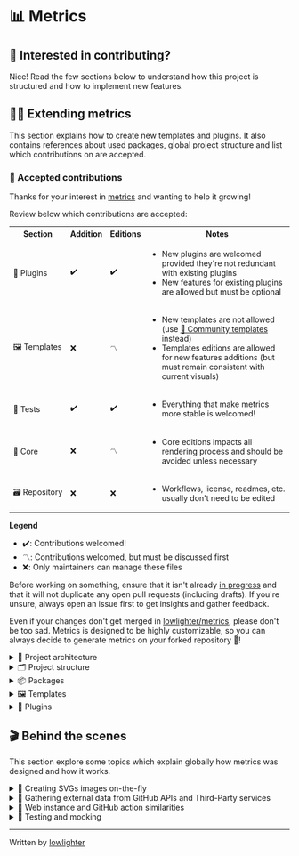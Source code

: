# 📊 Metrics

## 💪 Interested in contributing?

Nice! Read the few sections below to understand how this project is structured and how to implement new features.

## 👨‍💻 Extending metrics

This section explains how to create new templates and plugins. It also contains references about used packages, global project structure and list which contributions on are accepted.

### 🤝 Accepted contributions

Thanks for your interest in [metrics](https://github.com/lowlighter/metrics) and wanting to help it growing!

Review below which contributions are accepted:
<table>
  <tr>
    <th>Section</th>
    <th>Addition</th>
    <th>Editions</th>
    <th>Notes</th>
  </tr>
  <tr>
    <td nowrap="nowrap">🧩 Plugins</td>
    <td>✔️</td>
    <td>✔️</td>
    <td>
      <ul>
        <li>New plugins are welcomed provided they're not redundant with existing plugins</li>
        <li>New features for existing plugins are allowed but must be optional</li>
      </ul>
    </td>
  </tr>
  <tr>
    <td nowrap="nowrap">🖼️ Templates</td>
    <td>❌</td>
    <td>〽️</td>
    <td>
      <ul>
        <li>New templates are not allowed (use <a href="https://github.com/lowlighter/metrics/blob/master/source/templates/community/README.md">📕 Community templates</a> instead)</li>
        <li>Templates editions are allowed for new features additions (but must remain consistent with current visuals)</li>
      </ul>
    </td>
  </tr>
  <tr>
    <td nowrap="nowrap">🧪 Tests</td>
    <td>✔️</td>
    <td>✔️</td>
    <td>
      <ul>
        <li>Everything that make metrics more stable is welcomed!</li>
      </ul>
    </td>
  </tr>
  <tr>
    <td nowrap="nowrap">🧱 Core</td>
    <td>❌</td>
    <td>〽️</td>
    <td>
      <ul>
        <li>Core editions impacts all rendering process and should be avoided unless necessary</li>
      </ul>
    </td>
  </tr>
  <tr>
    <td nowrap="nowrap">🗃️ Repository</td>
    <td>❌</td>
    <td>❌</td>
    <td>
      <ul>
        <li>Workflows, license, readmes, etc. usually don't need to be edited</li>
      </ul>
    </td>
  </tr>
</table>

**Legend**
* ✔️: Contributions welcomed!
* 〽️: Contributions welcomed, but must be discussed first
* ❌: Only maintainers can manage these files

Before working on something, ensure that it isn't already [in progress](https://github.com/lowlighter/metrics/projects/1#column-12158618) and that it will not duplicate any open pull requests (including drafts).
If you're unsure, always open an issue first to get insights and gather feedback.

Even if your changes don't get merged in [lowlighter/metrics](https://github.com/lowlighter/metrics), please don't be too sad.
Metrics is designed to be highly customizable, so you can always decide to generate metrics on your forked repository 🙂!

<details>
<summary>📐 Project architecture</summary>

Following diagram explain how **metrics** code is structured:

![Architecture](/.github/architecture.svg)

</details>

<details>
<summary>🗂️ Project structure</summary>

This section explain how metrics is structured.

* `source/app/metrics/` contains core metrics files
* `source/app/action/` contains GitHub action files
  * `index.mjs` contains GitHub action entry point
  * `action.yml` contains GitHub action descriptor
* `source/app/web/` contains web instance files
  * `index.mjs` contains web instance entry point
  * `instance.mjs` contains web instance source code
  * `settings.example.json` contains web instance settings example
  * `statics/` contains web instance static files
    * `app.js` contains web instance client source code
    * `app.placeholder.js` contains web instance placeholder mocked data
* `source/app/mocks/` contains mocked data files
  * `api/` contains mocked api data
    * `axios/` contains external REST APIs mocked data
    * `github/` contains mocked GitHub api data
  * `index.mjs` contains mockers
* `source/plugins/` contains source code of plugins
  * `README.md` contains plugin documentation
  * `metadata.yml` contains plugin metadata
  * `index.mjs` contains plugin source code
  * `queries/` contains plugin GraphQL queries
* `source/templates/` contains templates files
  * `README.md` contains template documentation
  * `metadata.yml` contains template metadata
  * `image.svg` contains template image used to render metrics
  * `style.css` contains style used to render metrics
  * `fonts.css` contains additional fonts used to render metrics
  * `template.mjs` contains template source code
* `tests/` contains tests
  * `metrics.test.js` contains metrics testers
* `Dockerfile` contains docker instructions used to build metrics image
* `package.json` contains dependencies and command line aliases

</details>

<details>
<summary>📦 Packages</summary>

Below is a list of used packages.

* [express/express.js](https://github.com/expressjs/express) and [expressjs/compression](https://github.com/expressjs/compression)
  * To serve, compute and render a GitHub user's metrics
* [nfriedly/express-rate-limit](https://github.com/nfriedly/express-rate-limit)
  * To apply rate limiting on server and avoid spams and hitting GitHub API's own rate limit
* [octokit/graphql.js](https://github.com/octokit/graphql.js/) and [octokit/rest.js](https://github.com/octokit/rest.js)
  * To perform request to GitHub GraphQL API and GitHub REST API
* [mde/ejs](https://github.com/mde/ejs)
  * To render SVG images
* [ptarjan/node-cache](https://github.com/ptarjan/node-cache)
  * To cache generated content
* [oliver-moran/jimp](https://github.com/oliver-moran/jimp), [foliojs/png.js](https://github.com/foliojs/png.js) and [eugeneware/gifencoder](https://github.com/eugeneware/gifencoder)
  * To process images transformations
* [svg/svgo](https://github.com/svg/svgo)
  * To optimize generated SVG
* [axios/axios](https://github.com/axios/axios)
  * To make HTTP/S requests
* [actions/toolkit](https://github.com/actions/toolkit/tree/master)
  * To build the GitHub Action
* [vuejs/vue](https://github.com/vuejs/vue) and [egoist/vue-prism-component](https://github.com/egoist/vue-prism-component) + [prismjs/prism](https://github.com/prismjs/prism)
  * To display server application
* [puppeteer/puppeteer](https://github.com/puppeteer/puppeteer)
  * To scrape the web
* [marudor/libxmljs2](https://github.com/marudor/libxmljs2) and [chrisbottin/xml-formatter](https://github.com/chrisbottin/xml-formatter)
  * To format, test and verify SVG validity
* [facebook/jest](https://github.com/facebook/jest) and [nodeca/js-yaml](https://github.com/nodeca/js-yaml)
  * For unit testing
* [marak/faker.js](https://github.com/marak/Faker.js)
  * For mocking data
* [steveukx/git-js](https://github.com/steveukx/git-js)
  * For simple git operations
* [twitter/twemoji-parser](https://github.com/twitter/twemoji-parser)
  * To parse emojis and replace them by [twemojis](https://github.com/twitter/twemoji)
* [jshemas/openGraphScraper](https://github.com/jshemas/openGraphScraper)
  * To retrieve open graphs metadata
* [panosoft/node-chartist](https://github.com/panosoft/node-chartist) and [gionkunz/chartist-js](https://github.com/gionkunz/chartist-js)
  * To display embed SVG charts
* [rbren/rss-parser](https://github.com/rbren/rss-parser)
  * To parse RSS streams

</details>

<details>
<summary>🖼️ Templates</summary>

Templates require you to be comfortable with HTML, CSS and JavaScript ([EJS](https://github.com/mde/ejs) flavored).

Metrics does not really accept new [default templates](https://github.com/lowlighter/metrics/tree/master/source/templates) in order to avoid bloating main repository (and it also makes maintaining easier upon new plugins releases).

Redesigns of existing templates are also typically avoided to keep visual consistency across all versions, but fear not! Users will still be able to use your custom templates thanks to [community templates](source/templates/community)!

If you make something awesome, don't hesitate to share it!

<details>
<summary>💬 Creating a new template from scratch</summary>

Find a cool name for your template and run:
```shell
npm run quickstart -- template <template_name>
```

It will create a new folder in [`source/templates`](https://github.com/lowlighter/metrics/tree/master/source/templates) with the following files:
- A `README.md` to describe your template and document it
- An `image.svg` with base structure for rendering
- A `metadata.yml` which list templates attributes and supported formats
- A `partials/` folder where you'll be able to implement parts of your template
  - A `partials/_.json` with a JSON array listing these parts in the order you want them displayed (unless overridden by user with `config_order` option)

If needed, you can also create the following optional files:
- A `fonts.css` containing base64 encoded custom fonts
- A `styles.css` with custom CSS that'll style your template
- A `template.mjs` with additional data processing and formatting at template-level
  - When your template is used through `setup_community_templates` on official releases, this is disabled by default unless user trusts it by appending `+trust` at the end of source
  - You can specify the default `template.mjs` fallback by filling `extends` key in your `metadata.yml` (defaults to `"classic"` template)

If inexistent, these will fallback to [`classic`](https://github.com/lowlighter/metrics/tree/master/source/templates/classic) template files.

Templates are auto-loaded based on their folder existence, so there's no need to register them somewhere.

</details>

<details>
<summary>💬 Creating <code>image.svg</code> and partials</summary>

The base structure for rendering looks like below:
```html
<svg xmlns="http://www.w3.org/2000/svg" width="480" height="99999" class="<%= !animated ? 'no-animations' : '' %>">

  <defs><style><%= fonts %></style></defs>
  <style><%= style %></style>

  <foreignObject x="0" y="0" width="100%" height="100%">
    <div xmlns="http://www.w3.org/1999/xhtml" xmlns:xlink="http://www.w3.org/1999/xlink">
      <% for (const partial of [...partials]) { %>
        <%- await include(`partials/${partial}.ejs`) %>
      <% } %>

      <div id="metrics-end"></div>
    </div>
  </foreignObject>

</svg>
```

- `fonts` and `style` variables will both be populated with the same content as your `fonts.css` and `styles.css` files
  - (or those of `classic` template files if inexistent)
- `partials` variable will be populated with `partials/_.json` content
  - Main loop will iterate over this array to include all defined partials
- `#metrics-end` is a special HTML tag which must remain at the bottom of SVG template
  - This is used to compute dynamically height through a [puppeteer](https://github.com/puppeteer/puppeteer) headless instance
  - SVG height must also be set to a high number so it doesn't get cropped accidentally while [puppeteer](https://github.com/puppeteer/puppeteer) compute [element.getBoundingClientRect()](https://developer.mozilla.org/fr/docs/Web/API/Element/getBoundingClientRect)

As you can see, we exploit the fact that SVG images are able to render HTML and CSS content so designing partials is the same as creating static web pages.

[EJS](https://github.com/mde/ejs) framework is also used to programmatically create content through the help of templating tags (`<% %>`).

</details>

<details>
<summary>💬 Filling <code>metadata.yml</code></summary>

`metadata.yml` is an optional file which describes what account types are allowed, which formats are supported, etc.

Here's an example:
```yaml
name: "🖼️ Template name"
extends: classic  # Fallback to "classic" template "template.mjs" if not trusted
index: ~          # Leave as it (this is used to order plugins on metrics README.md)
supports:
  - user          # Support users account
  - organization  # Support organizations account
  - repository    # Support repositories metrics
formats:
  - svg           # Support SVG output
  - png           # Support PNG output
  - jpeg          # Support JPEG output
  - json          # Support JSON output
  - markdown      # Support markdown output
  - markdown-pdf  # Support PDF output
```

Core plugin will automatically check whether template supports given account or repository and output format and will throw an error in case they aren't compatible.

</details>

<details>
<summary>💬 Adding custom fonts</summary>

> ⚠️ This significantly increases rendered metrics filesize and thus not recommended

When using this feature, you should aim to restrict used charset to avoid including useless data.

Here's a quick step-by-step tutorial to create base64 encoded fonts:
- 1. Find a font on [fonts.google.com](https://fonts.google.com)
    - Select regular, bold, italic and bold+italic fonts
    - Open `embed` tab and extract `href`
- 2. Open extracted `href` in a browser and append `&text=` parameter with list of used characters
    - e.g. `&text=0123456789ABCDEFGHIJKLMNOPQRSTUVWXYZabcdefghijklmnopqrstuvwxyz`
- 3. Download each font file from urls present in generated stylesheet
- 4. Convert them into base64 with `woff` format on [transfonter.org](https://transfonter.org)
- 5. Download archive and extract it
- 6. Copy content of generated stylesheet to `fonts.css`
- 7. Update your template `style.css` to use the new font

</details>

</details>


<details>
<summary>🧩 Plugins</summary>

Plugins lets add new features with additional content to rendered metrics and are coded with [JavaScript modules](https://developer.mozilla.org/en-US/docs/Web/JavaScript/Guide/Modules).

New plugins are welcomed, but maintainers have no obligation to maintain them.
It means you (as author) may be notified about open issues regarding related plugin.

<details>
<summary>💬 Creating a new plugin from scratch</summary>

Find a cool name for your plugin and run:
```shell
npm run quickstart -- plugin <plugin_name>
```

It will create a new folder in [`source/plugins`](https://github.com/lowlighter/metrics/tree/master/source/plugins) with the following files:
- A `README.md` to describe your plugin and document it
- An `index.mjs` with minimal plugin code
- A `metadata.yml` which list plugin attributes and inputs
- A `tests.yml` for unit tests

Here are some guidelines to follow about plugins:
- They should never be dependent on output produced by other plugins (though allowed to re-use core and base data)
  - It allows parallelization of plugins execution
  - It avoids creating inter-dependencies which makes it confusing for both developers and users
- Use of new external dependencies should be avoided
  - Adding new libraries to use only ~5% of its possibilities is just a waste
    - For APIs, most of the time a few HTTP calls instead of installing a full SDK wrapper is more than sufficient
    - `imports` probably already contains a library or a function that can help you achieving what you want
    - It also add more unstability since metrics may break upon external API breaking changes
- Use of raw commands (spawning sub-process) should be avoided unless needed
  - If mandatory:
    - Use [`which`](https://linux.die.net/man/1/which) detect whether command is available
    - For Windows, wrap command with [WSL](https://docs.microsoft.com/windows/wsl/about)
    - It should at least work on Linux (action runs on ubuntu) but also on other OS to ease development and maintaining
- Errors should be handled gracefully with error messages
- Plugins arguments should **NEVER** be directly edited from inside a plugin
  - These are used by all plugins, including core and base so it would create unattended side effects
- They should include customization options (limit entries, detailed output, etc.) for end user
  - Be sure to follow other options "lexical fields" to keep consistency and a certain abstraction level. For example use `my_plugin_user` and not `my_plugin_username` or `my_plugin_login`
  - Options should only affect content, not styling

You'll also need to an unused [emoji](https://emojipedia.org) to use as your plugin icon.

Plugins are auto-loaded based on their folder existence, so there's no need to register them somewhere.

</details>

<details>
<summary>💬 Implementing <code>index.mjs</code> and gathering new data from external APIs</summary>

Default exported function in `index.mjs` will receive the following inputs:
- `login`, set to GitHub login
- `q`, with query parameters (formatted with dots (`.`) instead of underscores (`_`) and without `plugin_` prefix)
- `imports`, with libraries and utilitaries
  - `imports.url` for [NodeJS `url` library](https://nodejs.org/api/url.html)
  - `imports.os` for [NodeJS `os` library](https://nodejs.org/api/os.html)
  - `imports.fs` for [NodeJS `fs` library](https://nodejs.org/api/fs.html)
  - `imports.paths` for [NodeJS `paths` library](https://nodejs.org/api/paths.html)
  - `imports.util` for [NodeJS `util` library](https://nodejs.org/api/util.html)
  - `imports.axios` for [axios/axios](https://github.com/axios/axios)
  - `imports.puppeteer` for [puppeteer/puppeteer](https://github.com/puppeteer/puppeteer)
  - `imports.run` is an helper to run raw command
  - `imports.shuffle` is an helper to shuffle array
  - `imports.imgb64` is an helper to download and resize an image into base64
  - `imports.__module` is an helper to find `__dirname` from a module `import.meta.url`
  - [And more...](/source/app/metrics/utils.mjs)
- `data` and `computed`, with all data gathered from core and base
- `graphql` and `rest`, with authenticated [octokit clients](https://github.com/octokit) (for GitHub APIs)
- `queries`, with autoloaded GraphQL queries and replacers
- `account`, set to account type ("user" or "organization")

Second input contains configuration settings from [settings.json](https://github.com/lowlighter/metrics/blob/master/settings.example.json) (which is mostly used by web instances) and also all user inputs of type `token`.

As said previously, plugins arguments should **NEVER** be directly edited from it, since these are used by all plugins, including core and base so it would create unattended side effects.

As for data gathering related to:
  - GitHub, use `graphql` (for [GraphQL API](https://docs.github.com/en/graphql)) or `rest` [REST API](https://docs.github.com/en/rest)
  - Third-Party services, use [`imports.axios`](https://github.com/axios/axios) to make APIs calls
  - In last resort, use `imports.puppeteer`

For GraphQL queries, use `queries` which will auto-load all queries from `queries` directory and will lets you create custom queries on the fly.

For example:
```js
//Calling this
  await graphql(queries.myplugin.myquery({login:"github-user", account:"user"}))

//With this in source/plugins/myplugin/queries/myquery.graphql
  query MyQuery {
    $account(login: "$login") {
      name
    }
  }

//Will have the same result as calling this
  await graphql(`
    query MyQuery {
      user(login: "github-user") {
        name
      }
    }
  `)
```

</details>

<details>
<summary>💬 Filling <code>metadata.yml</code></summary>

`metadata.yml` is a mandatory file which describes what inputs are allowed, which entities are supported, etc.

Here's an example:
```yaml
name: "🧩 Plugin name (with emoji icon)"
cost: Estimates how many GitHub requests is used during plugin execution ("N/A" for Third-Party services)
categorie: github # Plugin categorie ("github", "social" or "other")
index: ~          # Leave as it (this is used to order plugins on metrics README.md)
supports:
  - user          # Support users account
  - organization  # Support organizations account
  - repository    # Support repositories metrics
inputs:

  # A comment detailing input purposes
  # An input must have at least a "description" and a "default" (used to generated GitHub Action `action.yml`)
  plugin_input:
    description: Short description (few words)
    type: boolean
    default: no
```

Because of GitHub Actions limitations, only strings and numbers are actually supported by `action.yml` inputs.
Metrics apply additional post-processing to handle inputs.

Supported input types are `boolean`, `string`, `number`, `array` and `json`.

- Allowed values for `string` and `array` types may be restricted using `values` attribute
  - Special default values `.user.login`, `.user.twitter` and `.user.website` will respectively be replaced by user's login, Twitter username and website (not available when `token` is set to `NOT_NEEDED` by user)
- Lower and upper limits for `number` may be set using `min` and `max` attribute
- Array `format` attribute define how string should be splitted (`comma-separated` or `space-separated`)

You can additionally specify an `example` which will also be used in web instance input placeholder.

Inputs will be available through `imports.metadata.plugins.*.inputs` with correct typing and default values (`plugin_` prefix will be dropped, and all underscored (`_`) will be changed to dots (`.`) instead):
```javascript
//Load inputs
  let {limit, "limit.field":limit_field} = imports.metadata.plugins.myplugin.inputs({data, account, q})
```

Additionally, if `account` type isn't supported, this method will automatically prevent your plugin from running by throwing an error.

</details>

<details>
<summary>💬 Creating a new partial</summary>

In templates you want to support, create a new `.ejs` file in `partials` folder and paste the following for a quick start:
```html
<% if (plugins./* your plugin name */) { %>
  <section>
    <div class="row">
      <% if (plugins./* your plugin name */.error) { %>
        <section>
          <div class="field error">
            <svg xmlns="http://www.w3.org/2000/svg" viewBox="0 0 16 16" width="16" height="16"><path fill-rule="evenodd" d="M2.343 13.657A8 8 0 1113.657 2.343 8 8 0 012.343 13.657zM6.03 4.97a.75.75 0 00-1.06 1.06L6.94 8 4.97 9.97a.75.75 0 101.06 1.06L8 9.06l1.97 1.97a.75.75 0 101.06-1.06L9.06 8l1.97-1.97a.75.75 0 10-1.06-1.06L8 6.94 6.03 4.97z"></path></svg>
            <%= plugins./* your plugin name */.error.message %>
          </div>
        </section>
      <% } else { %>
          <section>
            <%# Do stuff in there -%>
          </section>
      <% } %>
    </div>
  </section>
<% } %>
```

- First conditional statement ensures that partial is displayed only when plugin is enabled
- Nested conditional statement check plugin output
  - If it failed, an error message instead will be displayed instead
  - If it succeeded, second section in render.

Additional CSS rules may be added to `style.css` of edited template, but ensure it does not break other plugins rendering.

</details>

<details>
<summary>💬 Redacting plugin's <code>README.md</code></summary>

`README.md` is a mandatory file which contains basic documentation about your plugin.

It should contain:
- A brief description of plugin's purpose
- A table including demos (this is automatically extracted upon metrics `README.md` auto-generation)
  - Multiple demo are allowed, but if they're too big, please embed them in `<detail></details>` tags
  - Note that the `<img width="900" height="1" alt="">` must not be deleted, it is used to fill table height
- Additional documentation on how to setup, token creation, etc.
- A workflow example, with all available options

```markdown
### 🧩 Your plugin name

<table>
  <td align="center">
    <img src="">
    <img width="900" height="1" alt="">
  </td>
</table>

#### ℹ️ Examples workflows

[➡️ Available options for this plugin](metadata.yml)

'''yaml
- uses: lowlighter/metrics@latest
  with:
    # ... other options
    plugin_custom: yes
'''

```
</details>

<details>
<summary>💬 Fast prototyping and testing</summary>

The easiest way to test and prototype your plugin is to setup a web instance. See [documentation](https://github.com/lowlighter/metrics#%EF%B8%8F-deploying-your-own-web-instance-15-min-setup-depending-on-your-sysadmin-knowledge) for more informations about that.

Open a browser and try to generate metrics with new your plugin enabled to see if it works as expected:
```
http://localhost:3000/your-github-login?base=0&your-plugin-name=1
```

Once ready, define test cases in your plugin directory `tests.yml`.

These tests will be run with:
  - Metrics action
  - Metrics web instance
  - Metrics web instance placeholder (rendered by browser)

Most APIs (including GitHub) usually have a rate-limit to ensure quality of service.
This is why APIs output must be mocked and added in [`source/app/mocks/api/`](/source/app/mocks/api) in order for tests to be able to be performed anytime.

Files from these directories are auto-loaded, so you just need to create new functions (see other mocked data for examples).

Finally, edit [source/app/web/statics/app.placeholder.js](https://github.com/lowlighter/metrics/blob/master/source/app/web/statics/app.placeholder.js) to add mocked result (but this time from metrics server) so users will be able to render placeholder preview in web instance.

</details>

<details>
<summary>💬 Submitting a pull request</summary>

Ensure that:
- `metadata.yml` is correctly filled
- `tests.yml` has defined test cases
- `mocks/api` has mocked data for external APIs
- `app.placeholder.js` has been updated with mocked plugin output
- `README.md` of plugin explain how plugin works
  - `<table>` tag **MUST** remain present (along with `<img width="900" height="1" alt="">`) as these are extracted for global `README.md`
- `npm run linter` outputs no errors
- `npm test` is successful

Use `config.output` option to render a PNG version of your plugin:
```
http://localhost:3000/your-github-login?base=0&your-plugin-name=1&config.output=png
```

And finally open a new [pull request](https://github.com/lowlighter/metrics/pulls) and ensure that all builds succeed.

Additionally, you can test your changes with GitHub action by using your fork in your workflow:
```yaml
- uses: github-login/metrics@feat-my-plugin
  with:
    # options...
```

Global `README.md`, `plugins/README.md`, `templates/README.md`, `action.yml` and `settings.example.json` are automatically rebuild by GitHub action, do not edit them manually.

</details>

</details>

## 🎬 Behind the scenes

This section explore some topics which explain globally how metrics was designed and how it works.

<details>
<summary>💬 Creating SVGs images on-the-fly</summary>

Metrics actually exploit the possibility of integrating HTML and CSS into SVGs, so basically creating these images is as simple as designing static web pages. It can even handle animations and transparency.

![Metrics are html](/.github/readme/imgs/about_metrics_are_html.png)

SVGs are templated through [EJS framework](https://github.com/mde/ejs) to make the whole rendering process easier thanks to variables, conditional and loop statements. Only drawback is that it tends to make syntax coloration a bit confused because templates are often misinterpreted as HTML tags markers (`<%= "EJS templating syntax" %>`).

Images (and custom fonts) are encoded into base64 to prevent cross-origin requests, while also removing any external dependencies, although it tends to increase files sizes.

Since SVG renders differently depending on OS and browsers (system fonts, CSS support, ...), it's pretty hard to compute dynamically height. Previously, it was computed with ugly formulas, but as it wasn't scaling really well (especially since the introduction of variable content length plugins). It was often resulting in large empty blank spaces or really badly cropped image.

To solve this, metrics now spawns a [puppeteer](https://github.com/puppeteer/puppeteer) instance and directly render SVG in a browser environment (with all animations disabled). An hidden "marker" element is placed at the end of the image, and is used to resize image through its Y-offset.

![Metrics marker](/.github/readme/imgs/about_metrics_marker.png)

Additional bonus of using pupeeter is that it can take screenshots, making it easy to convert SVGs to PNG output.

Finally, SVGs image can be optimized through [svgo](https://github.com/svg/svgo), which helps to remove unused attributes and blank space, while also reducing a bit the file size.

</details>

<details>
<summary>💬 Gathering external data from GitHub APIs and Third-Party services</summary>

Metrics mostly use GitHub APIs since it is its primary target. Most of the time, data are retrieved through GraphQL to save APIs requests, but it sometimes fallback on REST for other features. Octokit SDKs are used to make it easier.

As for other external services (Twitter, Spotify, PageSpeed, ...), metrics use their respective APIs, usually making https requests through [axios](https://github.com/axios/axios) and by following their documentation. It would be overkill to install entire SDKs for these since plugins rarely uses more than 2/3 calls.

In last resort, pupeeter is seldom used to scrap websites, though its use tends to make things slow and unstable (as it'll break upon HTML structural changes).

</details>

<details>
<summary>💬 Web instance and GitHub action similarities</summary>

Historically, metrics used to be only a web service without any customization possible. The single input was a GitHub username, and was composed of what is now `base` content (along with `languages` and `followup` plugin, which is why they can be computed without any additional queries). That's why `base` content is handled a bit differently from plugins.

As it gathered more and more plugins over time, generating a single user's metrics was becoming costly both in terms of resources but also in APIs requests. It was thus decided to switch to GitHub Action. At first, it was just a way to explore possibilities of this GitHub feature, but now it's basically the full-experience of metrics (unless you use your own  self-hosted instance).

Both web instance and Action actually use the same entrypoint so they basically have the same features.
Action just format inputs into a query-like object (similarly to when url params are parsed by web instance), from which metrics compute the rendered image. It also makes testing easier, as test cases can be reused since only inputs differs.

</details>

<details>
<summary>💬 Testing and mocking</summary>

Testing is done through [jest](https://github.com/facebook/jest) framework.

While the best would be to work with real data during testing, to avoid consuming too much APIs requests for testing (and to be more planet friendly), they're [mocked](https://github.com/lowlighter/metrics/blob/master/source/app/mocks.mjs) using [JavaScript Proxies](https://developer.mozilla.org/en-US/docs/Web/JavaScript/Reference/Global_Objects/Proxy) and [Faker.js](https://github.com/marak/Faker.js/). Basically function calls are "trapped" and send randomly generated data from Faker.js if we're in a development environment.

</details>

___

Written by [lowlighter](https://github.com/lowlighter)
